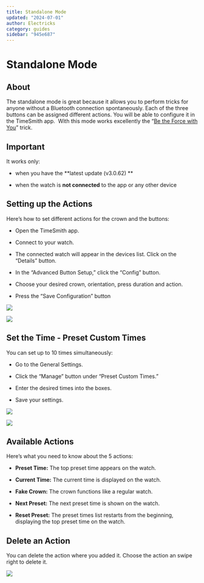 ```yaml
---
title: Standalone Mode
updated: "2024-07-01"
author: Electricks
category: guides
sidebar: "945e687"
---
```


# Standalone Mode

## About

 
 
 
 
 The standalone mode is great because it allows you to perform tricks for anyone without a Bluetooth connection spontaneously. Each of the three buttons can be assigned different actions. You will be able to configure it in the TimeSmith app. 
With this mode works excellently the “[Be the Force with You](https://electricks.info/docs/sbwatch/be-the-force-with-you/)” trick.

 
 
 
 
 ## Important

 
 
 
 
 It works only:

- when you have the **latest update (v3.0.62) **

- when the watch is **not connected** to the app or any other device

 
 
 
 
 ## Setting up the Actions

 
 
 
 
 Here’s how to set different actions for the crown and the buttons:

- Open the TimeSmith app.

- Connect to your watch.

- The connected watch will appear in the devices list. Click on the “Details” button.

- In the “Advanced Button Setup,” click the “Config” button.

- Choose your desired crown, orientation, press duration and action.

- Press the “Save Configuration” button

 
 
 
 
 
 
 

![](https://electricks.info/wp-content/uploads/2024/06/a-477x1024.jpg)

 
 
 
 
 

![](https://electricks.info/wp-content/uploads/2024/06/s-477x1024.jpg)

 
 
 
 
 
 
 ## Set the Time - Preset Custom Times

 
 
 
 
 You can set up to 10 times simultaneously:

- Go to the General Settings.

- Click the “Manage” button under “Preset Custom Times.”

- Enter the desired times into the boxes.

- Save your settings.

 
 
 
 
 
 
 

![](https://electricks.info/wp-content/uploads/2024/06/w-478x1024.jpg)

 
 
 
 
 

![](https://electricks.info/wp-content/uploads/2024/06/e-478x1024.jpg)

 
 
 
 
 
 
 ## Available Actions

 
 
 
 
 Here’s what you need to know about the 5 actions:

- **Preset Time:** The top preset time appears on the watch.

- **Current Time:** The current time is displayed on the watch.

- **Fake Crown:** The crown functions like a regular watch.

- **Next Preset:** The next preset time is shown on the watch.

- **Reset Preset:** The preset times list restarts from the beginning, displaying the top preset time on the watch.

 
 
 
 
 ## Delete an Action

 
 
 
 
 You can delete the action where you added it. Choose the action an swipe right to delete it.

 
 
 
 
 
 

![](https://electricks.info/wp-content/uploads/2024/06/delete-477x1024.jpg)